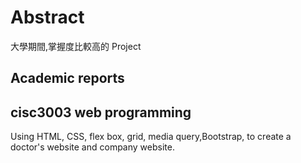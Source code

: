 # Abstract
大學期間,掌握度比較高的 Project

## Academic reports


## cisc3003 web programming
Using HTML, CSS, flex box, grid, media query,Bootstrap, to create a doctor's website and company website.

##